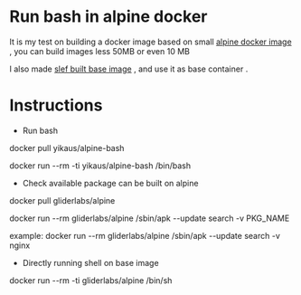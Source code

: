# Run bash in alpine docker 

It is my test on building a docker image based on small [alpine docker image] , you can build images less 50MB or even 10 MB

I also made [slef built base image] , and use it as base container . 

# Instructions

- Run bash

docker pull yikaus/alpine-bash

docker run --rm -ti yikaus/alpine-bash /bin/bash 

- Check available package can be built on alpine

docker pull gliderlabs/alpine

docker run --rm gliderlabs/alpine /sbin/apk --update search -v PKG_NAME

example:
docker run --rm gliderlabs/alpine /sbin/apk --update search -v nginx

- Directly running shell on base image

docker run --rm -ti gliderlabs/alpine /bin/sh

[alpine docker image]: https://github.com/gliderlabs/docker-alpine
[slef built base image]: https://github.com/yikaus/docker-alpine-base
